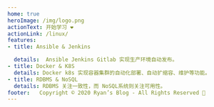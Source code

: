 ```yaml
---
home: true
heroImage: /img/logo.png
actionText: 开始学习 ❤️️
actionLink: /linux/
features:
- title: Ansible & Jenkins

  details: 	Ansible Jenkins Gitlab 实现生产环境自动发布。
- title: Docker & K8S
  details: Docker k8s 实现容器集群的自动化部署、自动扩缩容、维护等功能。
- title: RDBMS & NoSQL
  details: RDBMS 关注一致性，而 NoSQL系统则关注可用性。
footer:   Copyright © 2020 Ryan’s Blog - All Rights Reserved 🚨
---
```



